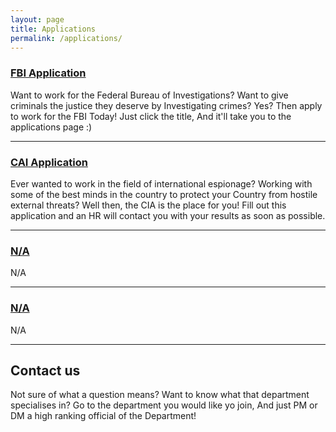 ```yaml
---
layout: page
title: Applications
permalink: /applications/
---
```


### [FBI Application](https://goo.gl/forms/BE91e9STDW8m0nUo1) 
Want to work for the Federal Bureau of Investigations? Want to give criminals the justice they deserve by Investigating crimes? Yes?
Then apply to work for the FBI Today! Just click the title, And it'll take you to the applications page :)

***

### [CAI Application](https://goo.gl/forms/cHNTEc75SswlhJ8F2)
Ever wanted to work in the field of international espionage? Working with some of the best minds in the country to protect your Country from hostile external threats? Well then, the CIA is the place for you! Fill out this application and an HR will contact you with your results as soon as possible.

***


### [N/A](E)

N/A

***
   
### [N/A](E)

N/A

***


## Contact us

Not sure of what a question means? Want to know what that department specialises in? Go to the department you would like yo join, And just
PM or DM a high ranking official of the Department!
